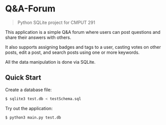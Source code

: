 # Q&A-Forum
> Python SQLite project for CMPUT 291

This application is a simple Q&A forum where users can post questions and share their answers with others. 

It also supports assigning badges and tags to a user, casting votes on other posts, edit a post, and search posts using one or more keywords.

All the data manipulation is done via SQLite.

## Quick Start

Create a database file:

```sh
$ sqlite3 test.db < testSchema.sql
```

Try out the application:

```sh
$ python3 main.py test.db
```


